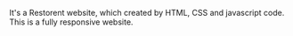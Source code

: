 It's a Restorent website, which created by HTML, CSS and javascript code.
This is a fully responsive website.
